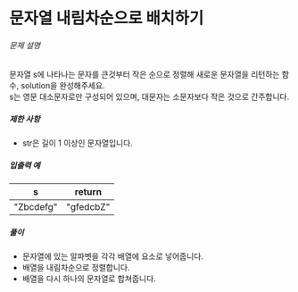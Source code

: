 # 문자열 내림차순으로 배치하기
###### 문제 설명

문자열 s에 나타나는 문자를 큰것부터 작은 순으로 정렬해 새로운 문자열을 리턴하는 함수, solution을 완성해주세요.  
s는 영문 대소문자로만 구성되어 있으며, 대문자는 소문자보다 작은 것으로 간주합니다.

##### 제한 사항

-   str은 길이 1 이상인 문자열입니다.

##### 입출력 예
|s|return|
|--|--|
|"Zbcdefg"|"gfedcbZ"|

##### 풀이
- 문자열에 있는 알파벳을 각각 배열에 요소로 넣어줍니다.
- 배열을 내림차순으로 정렬합니다.
- 배열을 다시 하나의 문자열로 합쳐줍니다. 